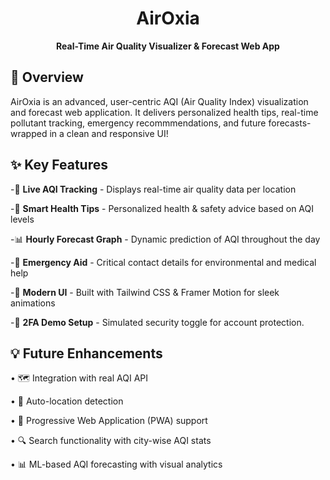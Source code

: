 
<h1 align="center"> AirOxia</h1>
<p align="center">
   <b>Real-Time Air Quality Visualizer & Forecast Web App</b></b>






## 🚀 Overview
AirOxia is an advanced, user-centric AQI (Air Quality Index) visualization and forecast web application. It delivers personalized health tips, real-time pollutant tracking, emergency recommmendations, and future forecasts- wrapped in a clean and responsive UI!

## ✨ Key Features

-📍 **Live AQI Tracking** - Displays real-time air quality data per location

-🧠 **Smart Health Tips** - Personalized health & safety advice based on AQI levels

-📊 **Hourly Forecast Graph** - Dynamic prediction of AQI throughout the day

-🔔 **Emergency Aid** - Critical contact details for environmental and medical help

-🎨 **Modern UI** - Built with Tailwind CSS & Framer Motion for sleek animations

-🔐 **2FA Demo Setup** - Simulated security toggle for account protection.















## 💡 Future Enhancements

• 🗺️ Integration with real AQI API 

• 📍 Auto-location detection

• 📱 Progressive Web Application (PWA) support

• 🔍 Search functionality with city-wise AQI stats

• 📊 ML-based AQI forecasting with visual analytics

